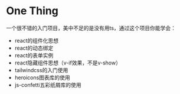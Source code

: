 # One Thing

一个很不错的入门项目，美中不足的是没有用ts，通过这个项目你能学会：

- react的组件化思想
- react的动态绑定
- react的表单实例
- react隐藏组件思想（v-if效果，不是v-show）
- tailwindcss的入门使用
- heroicons图表库的使用
- js-confetti五彩纸屑库的使用
